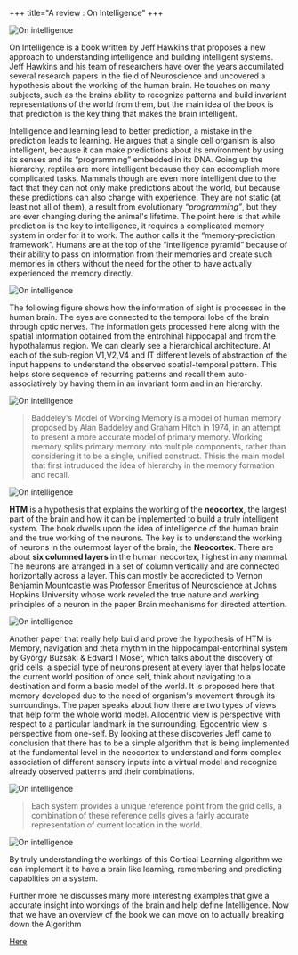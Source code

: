 +++
title="A review : On Intelligence"
+++

![On intelligence](/img/onin.jpg)

On Intelligence is a book written by Jeff Hawkins that proposes a new approach to understanding intelligence and building intelligent 
systems. Jeff Hawkins and his team of researchers have over the years accumilated several research papers in the field of Neuroscience 
and uncovered a hypothesis about the working of the human brain. He touches on many subjects, such as the brains ability to recognize 
patterns  and build invariant representations of the world from them, but the main idea of the book is that prediction is the key thing 
that makes the brain intelligent.  

Intelligence and learning lead to better prediction, a mistake in the prediction leads to learning. He argues that a single cell organism
is also intelligent, because it can make predictions about its environment by using its senses and its “programming” embedded in its DNA.
Going up the hierarchy, reptiles are more intelligent because they can accomplish more complicated tasks. Mammals though are even more 
intelligent due to the fact that they can not only make predictions about the world, but because these predictions can also change with
experience. They are not static (at least not all of them), a result from evolutionary _“programming”_, but they are ever changing during 
the animal's lifetime. The point here is that while prediction is the key to intelligence, it requires a complicated memory system in order
for it to work. The author calls it the “memory-prediction framework”. Humans are at the top of the “intelligence pyramid” because of their
ability to pass on information from their memories and create such memories in others without the need for the other to have actually 
experienced the memory directly. 

![On intelligence](/img/entrohinal.jpg)

The following figure shows how the information of sight is processed in the human brain. The eyes are connected to the temporal lobe of the 
brain through optic nerves. The information gets processed here along with the spatial information obtained from the entrohinal hippocapal and from the hypothalamus
region. We can clearly see a hierarchical architecture. At each of the sub-region V1,V2,V4 and IT different levels of abstraction of the 
input happens to understand the observed spatial-temporal pattern. This helps store sequence of recurring patterns and recall them 
auto-associatively by having them in an invariant form and in an hierarchy.

![On intelligence](/img/vc.PNG)

>Baddeley's Model of Working Memory is a model of human memory proposed by Alan Baddeley and Graham Hitch in 1974, in an attempt to present a more accurate model of primary memory. Working memory splits primary memory into multiple components, rather than considering it to be a single, unified construct. Thisis the main model that first intruduced the idea of hierarchy in the memory formation and recall.

![On intelligence](/img/bm.PNG)

**HTM** is a hypothesis that explains the working of the **neocortex**, the largest part of the brain and how it can be implemented 
to build a truly intelligent system. The book dwells upon the idea of intelligence of the human brain and the true working of the neurons.
The key is to understand the working of neurons in the outermost layer of the brain, the **Neocortex**. There are about **six columned 
layers** in the human neocortex, highest in any mammal. The neurons are arranged in a set of column vertically and are connected 
horizontally across a layer. This can mostly be accredicted to Vernon Benjamin Mountcastle was Professor Emeritus of Neuroscience at 
Johns Hopkins University whose work reveled the true nature and working principles of a neuron in the paper Brain mechanisms for directed
attention.

![On intelligence](/img/br.PNG)

Another paper that really help build and prove the hypothesis of HTM is Memory, navigation and theta rhythm in the hippocampal-entorhinal
system by György Buzsáki & Edvard I Moser, which talks about the discovery of grid cells, a special type of neurons present at every layer
that helps locate the current world position of once self, think about navigating to a destination and form a basic model of the world.
It is proposed here that memory developed due to the need of organism's movement through its surroundings.
The paper speaks about how there are two types of views that help form the whole world model. Allocentric view is perspective with 
respect to a particular landmark in the surrounding. Egocentric view is perspective from one-self. By looking at these discoveries Jeff
came to conclusion that there has to be a simple algorithm that is being implemented at the fundamental level in the neocortex to 
understand and form complex association of different sensory inputs into a virtual model and recognize already observed patterns and
their combinations.

![On intelligence](/img/Capture11.PNG)

>Each system provides a unique reference point from the grid cells, a combination of these reference cells gives a fairly accurate representation of current location in the world.

![On intelligence](/img/Capture10.PNG)


By truly understanding the workings of this Cortical Learning algorithm we can implement it to have a brain like learning, remembering 
and predicting capablities on a system.

Further more he discusses many more interesting examples that give a accurate insight into workings of the brain and help define Intelligence.
Now that we have an overview of the book we can move on to actually breaking down the Algorithm 

[Here](https://sananara-aryabhata.netlify.com/post/htm)

